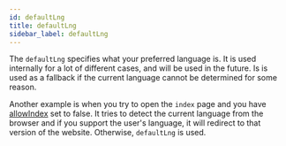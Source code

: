```yaml
---
id: defaultLng
title: defaultLng
sidebar_label: defaultLng
---
```


The `defaultLng` specifies what your preferred language is. It is used internally for a lot of different cases, and will be used in the future. Is is used as a fallback if the current language cannot be determined for some reason. 

Another example is when you try to open the `index` page and you have [allowIndex](allowIndex) set to false. It tries to detect the current language from the browser and if you support the user's language, it will redirect to that version of the website. Otherwise, `defaultLng` is used.